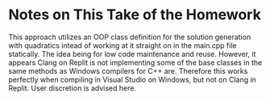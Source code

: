 # Notes on This Take of the Homework
This approach utilizes an OOP class definition for the solution generation with quadratics intead of working at it straight on in the main.cpp file statically. The idea being for low code maintenance and reuse. However, it appears Clang on Replit is not implementing some of the base classes in the same methods as Windows compilers for C++ are. Therefore this works perfectly when compiling in Visual Studio on Windows, but not on Clang in Replit. User discretion is advised here.
